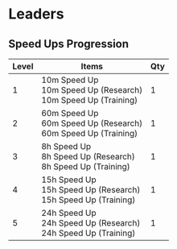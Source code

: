 <!-- TITLE: Expeditions -->

# Leaders
## Speed Ups Progression

Level | Items | Qty
--- | --- | ---
1 | 10m Speed Up<br>10m Speed Up (Research)<br>10m Speed Up (Training) | 1
2 | 60m Speed Up<br>60m Speed Up (Research)<br>60m Speed Up (Training) | 1
3 | 8h Speed Up<br>8h Speed Up (Research)<br>8h Speed Up (Training) | 1
4 | 15h Speed Up<br>15h Speed Up (Research)<br>15h Speed Up (Training) | 1
5 | 24h Speed Up<br>24h Speed Up (Research)<br>24h Speed Up (Training) | 1

